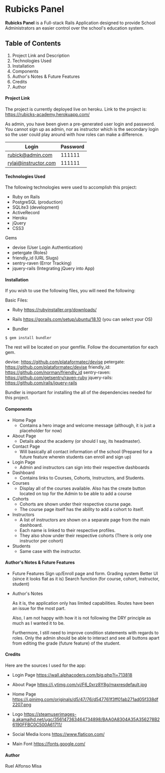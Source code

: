 # Rubicks Panel # 

**Rubicks Panel** is a Full-stack Rails Application designed to provide School Administrators an easier control over the school's education system. 

## Table of Contents ## 

1. Project Link and Description
1. Technologies Used
1. Installation
1. Components 
1. Author's Notes & Future Features
1. Credits
1. Author 

#### Project Link ####

The project is currently deployed live on heroku. Link to the project is: https://rubicks-academy.herokuapp.com/

As admin, you have been given a pre-generated user login and password. You cannot sign up as admin, nor as instructor which is the secondary login so the user could play around with how roles can make a difference. 

Login                 | Password
----------------------|--------------
rubick@admin.com      | 111111
rylai@instructor.com  | 111111


#### Technologies Used ####

The following technologies were used to accomplish this project:

* Ruby on Rails
* PostgreSQL (production)
* SQLite3 (development)
* ActiveRecord
* Heroku
* jQuery
* CSS3

Gems

* devise (User Login Authentication)
* petergate (Roles)
* friendly_id (URL Slugs)
* sentry-raven (Error Tracking)
* jquery-rails (Integrating jQuery into App)

#### Installation ####

If you wish to use the following files, you will need the following:

Basic Files:

* Ruby
https://rubyinstaller.org/downloads/

* Rails
https://gorails.com/setup/ubuntu/18.10 (you can select your OS)


* Bundler
``` {r engine='sh'}
$ gem install bundler
```

The rest will be located on your gemfile. 
Follow the documentation for each gem. 

devise: https://github.com/plataformatec/devise
petergate: https://github.com/plataformatec/devise
friendly_id: https://github.com/norman/friendly_id
sentry-raven: https://github.com/getsentry/raven-ruby
jquery-rails: https://github.com/rails/jquery-rails

Bundler is important for installing the all of the dependencies needed for this project. 

#### Components ####

* Home Page 
  * Contains a hero image and welcome message (although, it is just a placeholder for now)
* About Page
  * Details about the academy (or should I say, its headmaster).
* Contact Page 
  * Will basically all contact information of the school (Prepared for a future feature wherein students can enroll and sign up)
* Login Page 
  * Admin and instructors can sign into their respective dashboards
* Dashboard 
  * Contains links to Courses, Cohorts, Instructors, and Students. 
* Courses
  * Display all of the courses available. Also has the create button located on top for the Admin to be able to add a course 
* Cohorts 
  * Cohorts are shown under their respective course page.
  * The course page itself has the ability to add a cohort to itself. 
* Instructors
  * A list of instructors are shown on a separate page from the main dashboard.
  * Each name is linked to their respective profiles. 
  * They also show under their respective cohorts (There is only one instructor per cohort)
* Students
  * Same case with the instructor. 

#### Author's Notes & Future Features ####

* Future Features
  Sign up/Enroll page and form. 
  Grading system
  Better UI (since it looks flat as it is)
  Search function (for course, cohort, instructor, student)

* Author's Notes

  As it is, the application only has limited capabilities. Routes have been an issue for the most part. 

  Also, I am not happy with how it is not following the DRY principle as much as I wanted it to be.

  Furthermore, I still need to improve condition statements with regards to roles. Only the admin should be able to interact and see all buttons apart from editing the grade (future feature) of the student.

#### Credits ####

Here are the sources I used for the app:

* Login Page
https://wall.alphacoders.com/big.php?i=713818

* About Page
https://i.ytimg.com/vi/F6_0xrz8Y8g/maxresdefault.jpg

* Home Page
https://i.pinimg.com/originals/d5/47/76/d547761f3ff01ab271ad05f338df2207.png

* Logo
https://steamuserimages-a.akamaihd.net/ugc/356147363464734898/BAA0A8304A35A356278B26190FFBC0C500A61711/

* Social Media Icons
https://www.flaticon.com/

* Main Font
https://fonts.google.com/


#### Author ####

Ruel Alfonso Misa
